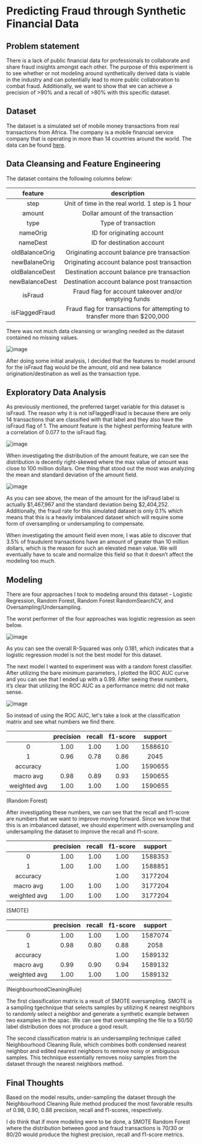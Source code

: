 # Predicting Fraud through Synthetic Financial Data

## Problem statement

There is a lack of public financial data for professionals to collaborate and share fraud insights amongst each other. The purpose of this experiment is to see whether or not modeling around synthetically derived data is viable in the industry and can potentially lead to more public collaboration to combat fraud. Additionally, we want to show that we can achieve a precision of >90% and a recall of >80% with this specific dataset.

## Dataset

The dataset is a simulated set of mobile money transactions from real transactions from Africa. The company is a mobile financial service company that is operating in more than 14 countries around the world. The data can be found [here](https://www.kaggle.com/datasets/ealaxi/paysim1).

## Data Cleansing and Feature Engineering

The dataset contains the following columns below:

|     feature    |                                description                                |
|:--------------:|:-------------------------------------------------------------------------:|
|      step      |              Unit of time in the real world. 1 step is 1 hour             |
|     amount     |                      Dollar amount of the transaction                     |
|      type      |                            Type of transaction                            |
|    nameOrig    |                         ID for originating account                        |
|    nameDest    |                         ID for destination account                        |
| oldBalanceOrig |                Originating account balance pre transaction                |
|  newBalaneOrig |                Originating account balance post transaction               |
| oldBalanceDest |                Destination account balance pre transaction                |
| newBalanceDest |                Destination account balance post transaction               |
|     isFraud    |           Fraud flag for account takeover and/or emptying funds           |
| isFlaggedFraud | Fraud flag for transactions for attempting to transfer more than $200,000 |

There was not much data cleansing or wrangling needed as the dataset contained no missing values. 

![image](https://github.com/raymondsdiaz/SyntheticFraudModel/blob/main/README_files/correlation.jpg)

After doing some initial analysis, I decided that the features to model around for the isFraud flag would be the amount, old and new balance origination/destination as well as the transaction type.

## Exploratory Data Analysis

As previously mentioned, the preferred target variable for this dataset is isFraud. The reason why it is not isFlaggedFraud is because there are only 14 transactions that are classified with that label and they also have the isFraud flag of 1. The amount feature is the highest performing feature with a correlation of 0.077 to the isFraud flag.

![image](https://github.com/raymondsdiaz/SyntheticFraudModel/blob/main/README_files/distribution.jpg)

When investigating the distribution of the amount feature, we can see the distribution is decently right-skewed where the max value of amount was close to 100 million dollars. One thing that stood out the most was analyzing the mean and standard deviation of the amount field.

![image](https://github.com/raymondsdiaz/SyntheticFraudModel/blob/main/README_files/fraud.jpg)

As you can see above, the mean of the amount for the isFraud label is actually $1,467,967 and the standard deviation being $2,404,252. Additionally, the fraud rate for this simulated dataset is only 0.1% which means that this is a heavily imbalanced dataset which will require some form of oversampling or undersampling to compensate. 

When investigating the amount field even more, I was able to discover that 3.5% of fraudulent transactions have an amount of greater than 10 million dollars, which is the reason for such an elevated mean value. We will eventually have to scale and normalize this field so that it doesn’t affect the modeling too much.

## Modeling

There are four approaches I took to modeling around this dataset - Logistic Regression, Random Forest, Random Forest RandomSearchCV, and Oversampling/Undersampling.

The worst performer of the four approaches was logistic regression as seen below. 

![image](https://github.com/raymondsdiaz/SyntheticFraudModel/blob/main/README_files/regression.jpg)

As you can see the overall R-Squared was only 0.181, which indicates that a logistic regression model is not the best model for this dataset. 

The next model I wanted to experiment was with a random forest classifier. After utilizing the bare minimum parameters, I plotted the ROC AUC curve and you can see that I ended up with a 0.99. After seeing these numbers, it’s clear that utilizing the ROC AUC as a performance metric did not make sense.

![image](https://github.com/raymondsdiaz/SyntheticFraudModel/blob/main/README_files/auc.jpg)

So instead of using the ROC AUC, let's take a look at the classification matrix and see what numbers we find there.

|              | precision | recall | f1-score | support |
|:------------:|:---------:|:------:|:--------:|:-------:|
|       0      |    1.00   |  1.00  |   1.00   | 1588610 |
|       1      |    0.96   |  0.78  |   0.86   |   2045  |
|   accuracy   |           |        |   1.00   | 1590655 |
|   macro avg  |    0.98   |  0.89  |   0.93   | 1590655 |
| weighted avg |    1.00   |  1.00  |   1.00   | 1590655 |

(Random Forest)

After investigating these numbers, we can see that the recall and f1-score are numbers that we want to improve moving forward. Since we know that this is an imbalanced dataset, we should experiment with oversampling and undersampling the dataset to improve the recall and f1-score.

|              | precision | recall | f1-score | support |
|:------------:|:---------:|:------:|:--------:|:-------:|
|       0      |    1.00   |  1.00  |   1.00   | 1588353 |
|       1      |    1.00   |  1.00  |   1.00   | 1588851 |
|   accuracy   |           |        |   1.00   | 3177204 |
|   macro avg  |    1.00   |  1.00  |   1.00   | 3177204 |
| weighted avg |    1.00   |  1.00  |   1.00   | 3177204 |

(SMOTE)

|              | precision | recall | f1-score | support |
|:------------:|:---------:|:------:|:--------:|:-------:|
|       0      |    1.00   |  1.00  |   1.00   | 1587074 |
|       1      |    0.98   |  0.80  |   0.88   |   2058  |
|   accuracy   |           |        |   1.00   | 1589132 |
|   macro avg  |    0.99   |  0.90  |   0.94   | 1589132 |
| weighted avg |    1.00   |  1.00  |   1.00   | 1589132 |

(NeighbourhoodCleaningRule)

The first classification matrix is a result of SMOTE oversampling. SMOTE is a sampling tgechnique that selects samples by utilizing K nearest neighbors to randomly select a neighbor and generate a synthetic example between two examples in the spac. We can see that oversampling the file to a 50/50 label distribution does not produce a good result. 

The second classification matrix is an undersampling technique called Neighbourhood Cleaning Rule, which combines both condensed nearest neighbor and edited nearest neighbors to remove noisy or ambiguous samples. This technique essentially removes noisy samples from the dataset through the nearest neighbors method.

## Final Thoughts 

Based on the model results, under-sampling the dataset through the Neighbourhood Cleaning Rule method produced the most favorable results of 0.98, 0.90, 0.88 precision, recall and f1-scores, respectively. 

I do think that if more modeling were to be done, a SMOTE Random Forest where the distribution between good and fraud transactions is 70/30 or 80/20 would produce the highest precision, recall and f1-score metrics.
